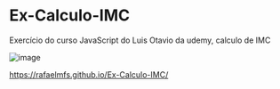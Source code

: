 # Ex-Calculo-IMC
Exercício do curso JavaScript do Luis Otavio da udemy, calculo de IMC  

![image](https://user-images.githubusercontent.com/80429145/122118814-dd1d3c00-cdfe-11eb-99c5-8a08dc10376a.png)

 https://rafaelmfs.github.io/Ex-Calculo-IMC/
